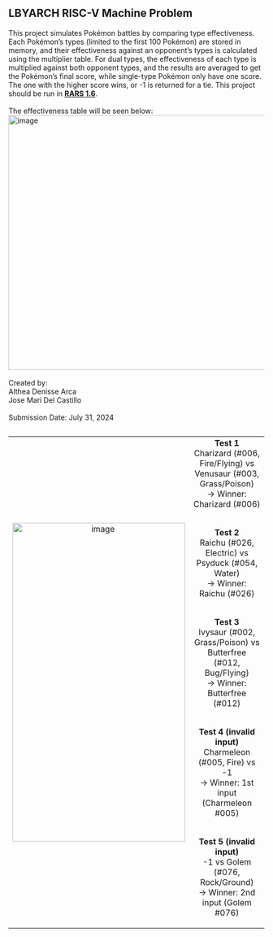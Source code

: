 ## LBYARCH RISC-V Machine Problem
This project simulates Pokémon battles by comparing type effectiveness. Each Pokémon’s types (limited to the first 100 Pokémon) are stored in memory, and their effectiveness against an opponent’s types is calculated using the multiplier table. For dual types, the effectiveness of each type is multiplied against both opponent types, and the results are averaged to get the Pokémon’s final score, while single-type Pokémon only have one score. The one with the higher score wins, or -1 is returned for a tie. This project should be run in [**RARS 1.6**](https://github.com/TheThirdOne/rars/releases/download/v1.6/rars1_6.jar).<br><br>
The effectiveness table will be seen below:
<img width="1027" height="501" alt="image" src="https://github.com/user-attachments/assets/ddd10c19-b821-4313-b3cb-c55b3440027f" />
<br><br>
Created by:<br> Althea Denisse Arca <br>
Jose Mari Del Castillo<br><br>
Submission Date: July 31, 2024
##
<div align="center">

<table width="100%">
  <tr>
    <td align="center" width="50%">
      <img width="340" height="627" alt="image" src="https://github.com/user-attachments/assets/362ad747-cffe-43e5-acac-b95736eb4dbc" />
    </td>
    <td align="center" width="50%">
<b>Test 1</b><br>
Charizard (#006, Fire/Flying) vs Venusaur (#003, Grass/Poison)<br>
→ Winner: Charizard (#006)<br><br>

<b>Test 2</b><br>
Raichu (#026, Electric) vs Psyduck (#054, Water)<br>
→ Winner: Raichu (#026)<br><br>

<b>Test 3</b><br>
Ivysaur (#002, Grass/Poison) vs Butterfree (#012, Bug/Flying)<br>
→ Winner: Butterfree (#012)<br><br>

<b>Test 4 (invalid input)</b><br>
Charmeleon (#005, Fire) vs -1<br>
→ Winner: 1st input (Charmeleon #005)<br><br>

<b>Test 5 (invalid input)</b><br>
-1 vs Golem (#076, Rock/Ground)<br>
→ Winner: 2nd input (Golem #076)<br>
    </td>
  </tr>
</table>

</div>
